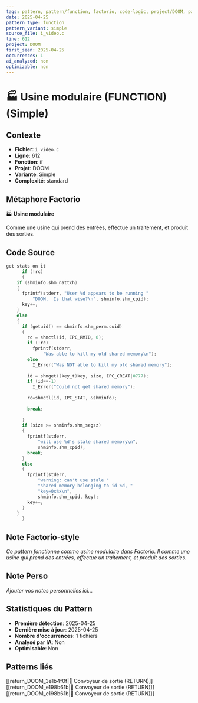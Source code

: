 ```yaml
---
tags: pattern, pattern/function, factorio, code-logic, project/DOOM, pattern/variant/simple
date: 2025-04-25
pattern_type: function
pattern_variant: simple
source_file: i_video.c
line: 612
project: DOOM
first_seen: 2025-04-25
occurrences: 1
ai_analyzed: non
optimizable: non
---
```


# 🏭 Usine modulaire (FUNCTION) (Simple)

## Contexte
- **Fichier**: `i_video.c`
- **Ligne**: 612
- **Fonction**: if
- **Projet**: DOOM
- **Variante**: Simple
- **Complexité**: standard

## Métaphore Factorio
🏭 **Usine modulaire**

Comme une usine qui prend des entrées, effectue un traitement, et produit des sorties.

## Code Source
```c
get stats on it
      if (!rc) 
      {
	if (shminfo.shm_nattch)
	{
	  fprintf(stderr, "User %d appears to be running "
		  "DOOM.  Is that wise?\n", shminfo.shm_cpid);
	  key++;
	}
	else
	{
	  if (getuid() == shminfo.shm_perm.cuid)
	  {
	    rc = shmctl(id, IPC_RMID, 0);
	    if (!rc)
	      fprintf(stderr,
		      "Was able to kill my old shared memory\n");
	    else
	      I_Error("Was NOT able to kill my old shared memory");
	    
	    id = shmget((key_t)key, size, IPC_CREAT|0777);
	    if (id==-1)
	      I_Error("Could not get shared memory");
	    
	    rc=shmctl(id, IPC_STAT, &shminfo);
	    
	    break;
	    
	  }
	  if (size >= shminfo.shm_segsz)
	  {
	    fprintf(stderr,
		    "will use %d's stale shared memory\n",
		    shminfo.shm_cpid);
	    break;
	  }
	  else
	  {
	    fprintf(stderr,
		    "warning: can't use stale "
		    "shared memory belonging to id %d, "
		    "key=0x%x\n",
		    shminfo.shm_cpid, key);
	    key++;
	  }
	}
      }
```

## Note Factorio-style
*Ce pattern fonctionne comme usine modulaire dans Factorio. Il comme une usine qui prend des entrées, effectue un traitement, et produit des sorties.*

## Note Perso
*Ajouter vos notes personnelles ici...*

## Statistiques du Pattern
- **Première détection**: 2025-04-25
- **Dernière mise à jour**: 2025-04-25
- **Nombre d'occurrences**: 1 fichiers
- **Analysé par IA**: Non
- **Optimisable**: Non

## Patterns liés
[[return_DOOM_3e1b4f0f|🚚 Convoyeur de sortie (RETURN)]]
[[return_DOOM_e198b61b|🚚 Convoyeur de sortie (RETURN)]]
[[return_DOOM_e198b61b|🚚 Convoyeur de sortie (RETURN)]]
